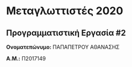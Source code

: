 # Μεταγλωττιστές 2020
## Προγραμματιστική Εργασία #2

**Ονοματεπώνυμο:** ΠΑΠΑΠΕΤΡΟΥ ΑΘΑΝΑΣΗΣ

**Α.Μ.:** Π2017149


